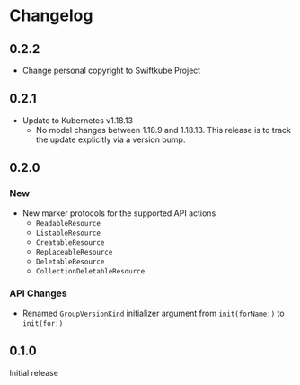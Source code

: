 # Changelog

## 0.2.2

- Change personal copyright to Swiftkube Project

## 0.2.1

- Update to Kubernetes v1.18.13
  - No model changes between 1.18.9 and 1.18.13. This release is to track the update explicitly via a version bump.

## 0.2.0

### New

- New marker protocols for the supported API actions
  - `ReadableResource`
  - `ListableResource`
  - `CreatableResource`
  - `ReplaceableResource`
  - `DeletableResource`
  - `CollectionDeletableResource`

### API Changes

- Renamed `GroupVersionKind` initializer argument from `init(forName:)` to `init(for:)`

## 0.1.0

Initial release
